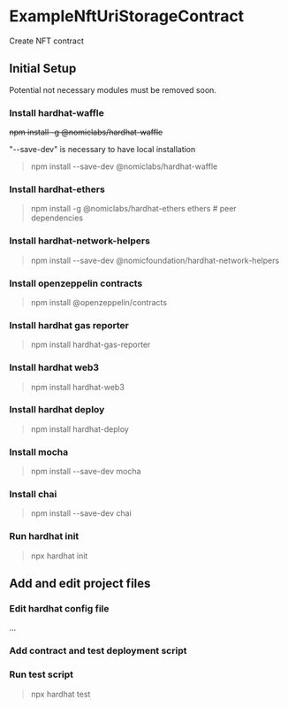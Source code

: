 # ExampleNftUriStorageContract
Create NFT contract

## Initial Setup
Potential not necessary modules must be removed soon.

### Install hardhat-waffle

~~npm install -g @nomiclabs/hardhat-waffle~~

"--save-dev" is necessary to have local installation

>npm install --save-dev @nomiclabs/hardhat-waffle

### Install hardhat-ethers

>npm install -g @nomiclabs/hardhat-ethers ethers # peer dependencies

### Install hardhat-network-helpers

>npm install --save-dev @nomicfoundation/hardhat-network-helpers

### Install openzeppelin contracts

>npm install @openzeppelin/contracts

### Install hardhat gas reporter

>npm install hardhat-gas-reporter

### Install hardhat web3

>npm install hardhat-web3

### Install hardhat deploy

>npm install hardhat-deploy

### Install mocha

>npm install --save-dev mocha

### Install chai

>npm install --save-dev chai

### Run hardhat init

>npx hardhat init

## Add and edit project files
### Edit hardhat config file
...

### Add contract and test deployment script

### Run test script

>npx hardhat test


